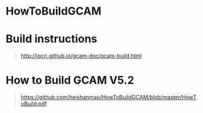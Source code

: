 # HowToBuildGCAM
 
# Build instructions
   > http://jgcri.github.io/gcam-doc/gcam-build.html

# How to Build GCAM V5.2
   > https://github.com/heishanmao/HowToBuildGCAM/blob/master/HowToBuild.pdf
            